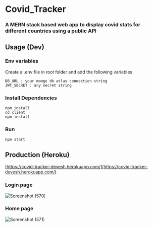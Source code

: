 # Covid_Tracker
### A MERN stack based web app to display covid stats for different countries using a public API


## Usage (Dev)

### Env variables

Create a .env file in root folder and add the following variables

```
DB_URL : your mongo db atlas connection string
JWT_SECRET : any secret string
```

### Install Dependencies
 ```
npm install
cd client
npm install
```

### Run
```
npm start
```

## Production (Heroku)
[https://covid-tracker-devesh.herokuapp.com/](https://covid-tracker-devesh.herokuapp.com/)


### Login page
![Screenshot (570)](https://user-images.githubusercontent.com/88090198/160587537-53ea3d3b-eadb-4ac9-92de-101cf7305dd1.png)

### Home page
![Screenshot (571)](https://user-images.githubusercontent.com/88090198/160587572-9d0b56a0-f956-498e-a452-e373ce279e58.png)
